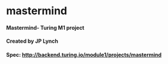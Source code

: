 # mastermind 
#### Mastermind- Turing M1 project
#### Created by JP Lynch
#### Spec: http://backend.turing.io/module1/projects/mastermind
